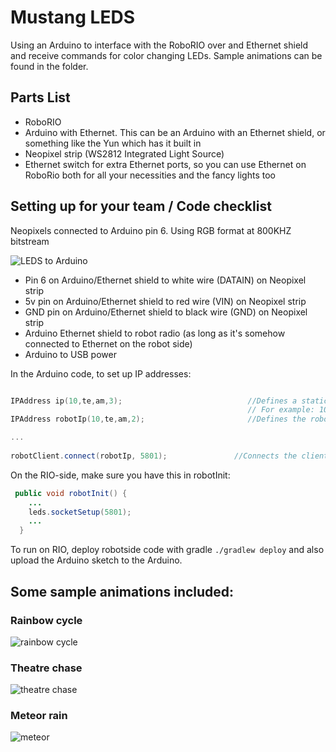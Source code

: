 # Mustang LEDS #

Using an Arduino to interface with the RoboRIO over and Ethernet shield and receive commands for color changing LEDs.
Sample animations can be found in the folder.

## Parts List

* RoboRIO
* Arduino with Ethernet. This can be an Arduino with an Ethernet shield, or something like the Yun which has it built in
* Neopixel strip (WS2812 Integrated Light Source)
* Ethernet switch for extra Ethernet ports, so you can use Ethernet on RoboRio both for all your necessities and the fancy lights too

## Setting up for your team / Code checklist

Neopixels connected to Arduino pin 6. Using RGB format at 800KHZ bitstream

![LEDS to Arduino](https://lh3.googleusercontent.com/-gFxHv0gW18o/XDo4LhdlO5I/AAAAAAABkuw/7t_E-fPhBMYgM4TPLr6VMoqpOA2vIxaYQCK8BGAs/s512/8225756110042778619%253Faccount_id%253D0)

* Pin 6 on Arduino/Ethernet shield to white wire (DATAIN) on Neopixel strip 
* 5v pin on Arduino/Ethernet shield to red wire (VIN) on Neopixel strip
* GND pin on Arduino/Ethernet shield to black wire (GND) on Neopixel strip
* Arduino Ethernet shield to robot radio (as long as it's somehow connected to Ethernet on the robot side)
* Arduino to USB power 


In the Arduino code, to set up IP addresses: 

```cpp

IPAddress ip(10,te,am,3);                            //Defines a static IP for the Arduino/Ethernet Shield.
                                                     // For example: 10,6,70 for ours
IPAddress robotIp(10,te,am,2);                       //Defines the robot's IP

...
    
robotClient.connect(robotIp, 5801);               //Connects the client instance to the robot's socket at 5801;
```

On the RIO-side, make sure you have this in robotInit:

```java
 public void robotInit() {
    ...
    leds.socketSetup(5801);
    ...
  }
```

To run on RIO, deploy robotside code with gradle `./gradlew deploy` and also upload the Arduino sketch to the Arduino.


## Some sample animations included:

### Rainbow cycle

![rainbow cycle](https://lh3.googleusercontent.com/-pbeW7AVWYQ8/XG4rpIQArTI/AAAAAAABskk/z2AglVXCeWUnE2vlOIvMP7XHa_aw26YnwCK8BGAs/s512/7538046630114585539%253Faccount_id%253D0)


### Theatre chase

![theatre chase](https://lh3.googleusercontent.com/--bgKk-oODX4/XG4B1vi_7-I/AAAAAAABsgQ/r7O1cZODwD8kyDfdWAcZ5dU9ThrYYT1JACK8BGAs/s512/5723407278498003423%253Faccount_id%253D0)


### Meteor rain

![meteor](https://lh3.googleusercontent.com/-sn9jT64IJp8/XG4FiydE0PI/AAAAAAABshc/jeZfW0ammC8mPGr9Mxivw7FsT5_DA5h0QCK8BGAs/s512/846928781189907298%253Faccount_id%253D0)

